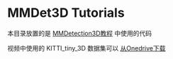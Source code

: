 # MMDet3D Tutorials

本目录放置的是 [MMDetection3D教程](https://www.bilibili.com/video/BV1aG4y197is) 中使用的代码

视频中使用的 KITTI_tiny_3D 数据集可以 [从Onedrive下载](https://onedrive.live.com/download?resid=CB1C03091115D5EA%21119&authkey=!AO57a1ru2Tz2jHQ)